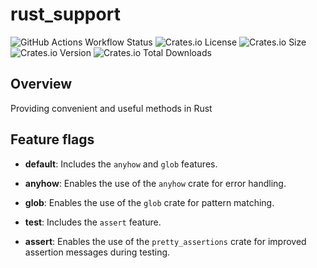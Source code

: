 # rust_support

![GitHub Actions Workflow Status](https://img.shields.io/github/actions/workflow/status/toshiki670/rust_support/rust.yml)
![Crates.io License](https://img.shields.io/crates/l/rust_support)
![Crates.io Size](https://img.shields.io/crates/size/rust_support)
![Crates.io Version](https://img.shields.io/crates/v/rust_support)
![Crates.io Total Downloads](https://img.shields.io/crates/d/rust_support)

## Overview

Providing convenient and useful methods in Rust

## Feature flags

- **default**: Includes the `anyhow` and `glob` features.
- **anyhow**: Enables the use of the `anyhow` crate for error handling.
- **glob**: Enables the use of the `glob` crate for pattern matching.

- **test**: Includes the `assert` feature.
- **assert**: Enables the use of the `pretty_assertions` crate for improved assertion messages during testing.
